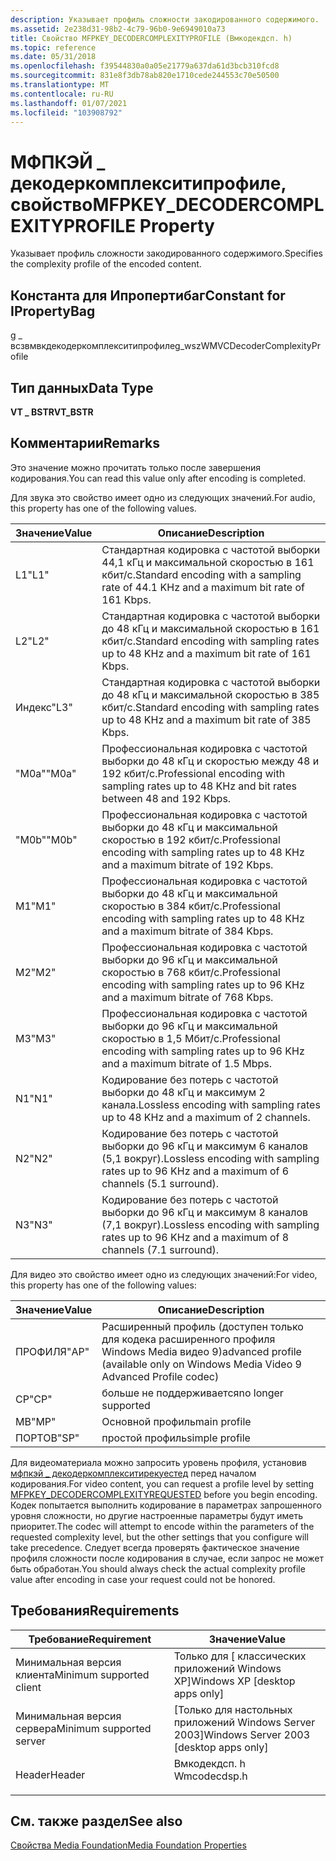 ```yaml
---
description: Указывает профиль сложности закодированного содержимого.
ms.assetid: 2e238d31-98b2-4c79-96b0-9e6949010a73
title: Свойство MFPKEY_DECODERCOMPLEXITYPROFILE (Вмкодекдсп. h)
ms.topic: reference
ms.date: 05/31/2018
ms.openlocfilehash: f39544830a0a05e21779a637da61d3bcb310fcd8
ms.sourcegitcommit: 831e8f3db78ab820e1710cede244553c70e50500
ms.translationtype: MT
ms.contentlocale: ru-RU
ms.lasthandoff: 01/07/2021
ms.locfileid: "103908792"
---
```

# <a name="mfpkey_decodercomplexityprofile-property"></a><span data-ttu-id="e65f4-103">МФПКЭЙ \_ декодеркомплекситипрофиле, свойство</span><span class="sxs-lookup"><span data-stu-id="e65f4-103">MFPKEY\_DECODERCOMPLEXITYPROFILE Property</span></span>

<span data-ttu-id="e65f4-104">Указывает профиль сложности закодированного содержимого.</span><span class="sxs-lookup"><span data-stu-id="e65f4-104">Specifies the complexity profile of the encoded content.</span></span>

## <a name="constant-for-ipropertybag"></a><span data-ttu-id="e65f4-105">Константа для Ипропертибаг</span><span class="sxs-lookup"><span data-stu-id="e65f4-105">Constant for IPropertyBag</span></span>

<span data-ttu-id="e65f4-106">g \_ всзвмвкдекодеркомплекситипрофиле</span><span class="sxs-lookup"><span data-stu-id="e65f4-106">g\_wszWMVCDecoderComplexityProfile</span></span>

## <a name="data-type"></a><span data-ttu-id="e65f4-107">Тип данных</span><span class="sxs-lookup"><span data-stu-id="e65f4-107">Data Type</span></span>

<span data-ttu-id="e65f4-108">**VT \_ BSTR**</span><span class="sxs-lookup"><span data-stu-id="e65f4-108">**VT\_BSTR**</span></span>

## <a name="remarks"></a><span data-ttu-id="e65f4-109">Комментарии</span><span class="sxs-lookup"><span data-stu-id="e65f4-109">Remarks</span></span>

<span data-ttu-id="e65f4-110">Это значение можно прочитать только после завершения кодирования.</span><span class="sxs-lookup"><span data-stu-id="e65f4-110">You can read this value only after encoding is completed.</span></span>

<span data-ttu-id="e65f4-111">Для звука это свойство имеет одно из следующих значений.</span><span class="sxs-lookup"><span data-stu-id="e65f4-111">For audio, this property has one of the following values.</span></span>



| <span data-ttu-id="e65f4-112">Значение</span><span class="sxs-lookup"><span data-stu-id="e65f4-112">Value</span></span> | <span data-ttu-id="e65f4-113">Описание</span><span class="sxs-lookup"><span data-stu-id="e65f4-113">Description</span></span>                                                                                    |
|-------|------------------------------------------------------------------------------------------------|
| <span data-ttu-id="e65f4-114">L1</span><span class="sxs-lookup"><span data-stu-id="e65f4-114">"L1"</span></span>  | <span data-ttu-id="e65f4-115">Стандартная кодировка с частотой выборки 44,1 кГц и максимальной скоростью в 161 кбит/с.</span><span class="sxs-lookup"><span data-stu-id="e65f4-115">Standard encoding with a sampling rate of 44.1 KHz and a maximum bit rate of 161 Kbps.</span></span>         |
| <span data-ttu-id="e65f4-116">L2</span><span class="sxs-lookup"><span data-stu-id="e65f4-116">"L2"</span></span>  | <span data-ttu-id="e65f4-117">Стандартная кодировка с частотой выборки до 48 кГц и максимальной скоростью в 161 кбит/с.</span><span class="sxs-lookup"><span data-stu-id="e65f4-117">Standard encoding with sampling rates up to 48 KHz and a maximum bit rate of 161 Kbps.</span></span>         |
| <span data-ttu-id="e65f4-118">Индекс</span><span class="sxs-lookup"><span data-stu-id="e65f4-118">"L3"</span></span>  | <span data-ttu-id="e65f4-119">Стандартная кодировка с частотой выборки до 48 кГц и максимальной скоростью в 385 кбит/с.</span><span class="sxs-lookup"><span data-stu-id="e65f4-119">Standard encoding with sampling rates up to 48 KHz and a maximum bit rate of 385 Kbps.</span></span>         |
| <span data-ttu-id="e65f4-120">"M0a"</span><span class="sxs-lookup"><span data-stu-id="e65f4-120">"M0a"</span></span> | <span data-ttu-id="e65f4-121">Профессиональная кодировка с частотой выборки до 48 кГц и скоростью между 48 и 192 кбит/с.</span><span class="sxs-lookup"><span data-stu-id="e65f4-121">Professional encoding with sampling rates up to 48 KHz and bit rates between 48 and 192 Kbps.</span></span>  |
| <span data-ttu-id="e65f4-122">"M0b"</span><span class="sxs-lookup"><span data-stu-id="e65f4-122">"M0b"</span></span> | <span data-ttu-id="e65f4-123">Профессиональная кодировка с частотой выборки до 48 кГц и максимальной скоростью в 192 кбит/с.</span><span class="sxs-lookup"><span data-stu-id="e65f4-123">Professional encoding with sampling rates up to 48 KHz and a maximum bitrate of 192 Kbps.</span></span>      |
| <span data-ttu-id="e65f4-124">M1</span><span class="sxs-lookup"><span data-stu-id="e65f4-124">"M1"</span></span>  | <span data-ttu-id="e65f4-125">Профессиональная кодировка с частотой выборки до 48 кГц и максимальной скоростью в 384 кбит/с.</span><span class="sxs-lookup"><span data-stu-id="e65f4-125">Professional encoding with sampling rates up to 48 KHz and a maximum bitrate of 384 Kbps.</span></span>      |
| <span data-ttu-id="e65f4-126">M2</span><span class="sxs-lookup"><span data-stu-id="e65f4-126">"M2"</span></span>  | <span data-ttu-id="e65f4-127">Профессиональная кодировка с частотой выборки до 96 кГц и максимальной скоростью в 768 кбит/с.</span><span class="sxs-lookup"><span data-stu-id="e65f4-127">Professional encoding with sampling rates up to 96 KHz and a maximum bitrate of 768 Kbps.</span></span>      |
| <span data-ttu-id="e65f4-128">M3</span><span class="sxs-lookup"><span data-stu-id="e65f4-128">"M3"</span></span>  | <span data-ttu-id="e65f4-129">Профессиональная кодировка с частотой выборки до 96 кГц и максимальной скоростью в 1,5 Мбит/с.</span><span class="sxs-lookup"><span data-stu-id="e65f4-129">Professional encoding with sampling rates up to 96 KHz and a maximum bitrate of 1.5 Mbps.</span></span>      |
| <span data-ttu-id="e65f4-130">N1</span><span class="sxs-lookup"><span data-stu-id="e65f4-130">"N1"</span></span>  | <span data-ttu-id="e65f4-131">Кодирование без потерь с частотой выборки до 48 кГц и максимум 2 канала.</span><span class="sxs-lookup"><span data-stu-id="e65f4-131">Lossless encoding with sampling rates up to 48 KHz and a maximum of 2 channels.</span></span>                |
| <span data-ttu-id="e65f4-132">N2</span><span class="sxs-lookup"><span data-stu-id="e65f4-132">"N2"</span></span>  | <span data-ttu-id="e65f4-133">Кодирование без потерь с частотой выборки до 96 кГц и максимум 6 каналов (5,1 вокруг).</span><span class="sxs-lookup"><span data-stu-id="e65f4-133">Lossless encoding with sampling rates up to 96 KHz and a maximum of 6 channels (5.1 surround).</span></span> |
| <span data-ttu-id="e65f4-134">N3</span><span class="sxs-lookup"><span data-stu-id="e65f4-134">"N3"</span></span>  | <span data-ttu-id="e65f4-135">Кодирование без потерь с частотой выборки до 96 кГц и максимум 8 каналов (7,1 вокруг).</span><span class="sxs-lookup"><span data-stu-id="e65f4-135">Lossless encoding with sampling rates up to 96 KHz and a maximum of 8 channels (7.1 surround).</span></span> |



 

<span data-ttu-id="e65f4-136">Для видео это свойство имеет одно из следующих значений:</span><span class="sxs-lookup"><span data-stu-id="e65f4-136">For video, this property has one of the following values:</span></span>



| <span data-ttu-id="e65f4-137">Значение</span><span class="sxs-lookup"><span data-stu-id="e65f4-137">Value</span></span> | <span data-ttu-id="e65f4-138">Описание</span><span class="sxs-lookup"><span data-stu-id="e65f4-138">Description</span></span>                                                                       |
|-------|-----------------------------------------------------------------------------------|
| <span data-ttu-id="e65f4-139">ПРОФИЛЯ</span><span class="sxs-lookup"><span data-stu-id="e65f4-139">"AP"</span></span>  | <span data-ttu-id="e65f4-140">Расширенный профиль (доступен только для кодека расширенного профиля Windows Media видео 9)</span><span class="sxs-lookup"><span data-stu-id="e65f4-140">advanced profile (available only on Windows Media Video 9 Advanced Profile codec)</span></span> |
| <span data-ttu-id="e65f4-141">CP</span><span class="sxs-lookup"><span data-stu-id="e65f4-141">"CP"</span></span>  | <span data-ttu-id="e65f4-142">больше не поддерживается</span><span class="sxs-lookup"><span data-stu-id="e65f4-142">no longer supported</span></span>                                                               |
| <span data-ttu-id="e65f4-143">МВ</span><span class="sxs-lookup"><span data-stu-id="e65f4-143">"MP"</span></span>  | <span data-ttu-id="e65f4-144">Основной профиль</span><span class="sxs-lookup"><span data-stu-id="e65f4-144">main profile</span></span>                                                                      |
| <span data-ttu-id="e65f4-145">ПОРТОВ</span><span class="sxs-lookup"><span data-stu-id="e65f4-145">"SP"</span></span>  | <span data-ttu-id="e65f4-146">простой профиль</span><span class="sxs-lookup"><span data-stu-id="e65f4-146">simple profile</span></span>                                                                    |



 

<span data-ttu-id="e65f4-147">Для видеоматериала можно запросить уровень профиля, установив [мфпкэй \_ декодеркомплекситирекуестед](mfpkey-decodercomplexityrequestedproperty.md) перед началом кодирования.</span><span class="sxs-lookup"><span data-stu-id="e65f4-147">For video content, you can request a profile level by setting [MFPKEY\_DECODERCOMPLEXITYREQUESTED](mfpkey-decodercomplexityrequestedproperty.md) before you begin encoding.</span></span> <span data-ttu-id="e65f4-148">Кодек попытается выполнить кодирование в параметрах запрошенного уровня сложности, но другие настроенные параметры будут иметь приоритет.</span><span class="sxs-lookup"><span data-stu-id="e65f4-148">The codec will attempt to encode within the parameters of the requested complexity level, but the other settings that you configure will take precedence.</span></span> <span data-ttu-id="e65f4-149">Следует всегда проверять фактическое значение профиля сложности после кодирования в случае, если запрос не может быть обработан.</span><span class="sxs-lookup"><span data-stu-id="e65f4-149">You should always check the actual complexity profile value after encoding in case your request could not be honored.</span></span>

## <a name="requirements"></a><span data-ttu-id="e65f4-150">Требования</span><span class="sxs-lookup"><span data-stu-id="e65f4-150">Requirements</span></span>



| <span data-ttu-id="e65f4-151">Требование</span><span class="sxs-lookup"><span data-stu-id="e65f4-151">Requirement</span></span> | <span data-ttu-id="e65f4-152">Значение</span><span class="sxs-lookup"><span data-stu-id="e65f4-152">Value</span></span> |
|-------------------------------------|-----------------------------------------------------------------------------------------|
| <span data-ttu-id="e65f4-153">Минимальная версия клиента</span><span class="sxs-lookup"><span data-stu-id="e65f4-153">Minimum supported client</span></span><br/> | <span data-ttu-id="e65f4-154">Только для \[ классических приложений Windows XP\]</span><span class="sxs-lookup"><span data-stu-id="e65f4-154">Windows XP \[desktop apps only\]</span></span><br/>                                             |
| <span data-ttu-id="e65f4-155">Минимальная версия сервера</span><span class="sxs-lookup"><span data-stu-id="e65f4-155">Minimum supported server</span></span><br/> | <span data-ttu-id="e65f4-156">\[Только для настольных приложений Windows Server 2003\]</span><span class="sxs-lookup"><span data-stu-id="e65f4-156">Windows Server 2003 \[desktop apps only\]</span></span><br/>                                    |
| <span data-ttu-id="e65f4-157">Header</span><span class="sxs-lookup"><span data-stu-id="e65f4-157">Header</span></span><br/>                   | <dl> <span data-ttu-id="e65f4-158"><dt>Вмкодекдсп. h</dt></span><span class="sxs-lookup"><span data-stu-id="e65f4-158"><dt>Wmcodecdsp.h</dt></span></span> </dl> |



## <a name="see-also"></a><span data-ttu-id="e65f4-159">См. также раздел</span><span class="sxs-lookup"><span data-stu-id="e65f4-159">See also</span></span>

<dl> <dt>

[<span data-ttu-id="e65f4-160">Свойства Media Foundation</span><span class="sxs-lookup"><span data-stu-id="e65f4-160">Media Foundation Properties</span></span>](media-foundation-properties.md)
</dt> </dl>

 

 




